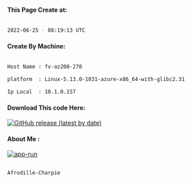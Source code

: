 
   
#### This Page Create at:

```bash

2022-06-25 - 08:19:13 UTC

```

#### Create By Machine:

```bash

Host Name : fv-az200-270

platform  : Linux-5.13.0-1031-azure-x86_64-with-glibc2.31

Ip Local  : 10.1.0.157

```
#### Download This code Here:

[![GitHub release (latest by date)](https://img.shields.io/github/v/release/Afrodille-Charpie/App-Run-1?style=for-the-badge&label=Download)](https://github.com/Afrodille-Charpie/App-Run-1/releases) 

</p> 

#### About Me :

[![app-run](https://github.com/Afrodille-Charpie/App-Run-1/actions/workflows/app-run.yml/badge.svg)](https://github.com/Afrodille-Charpie/App-Run-1/actions/workflows/app-run.yml)

```bash

Afrodille-Charpie

```

